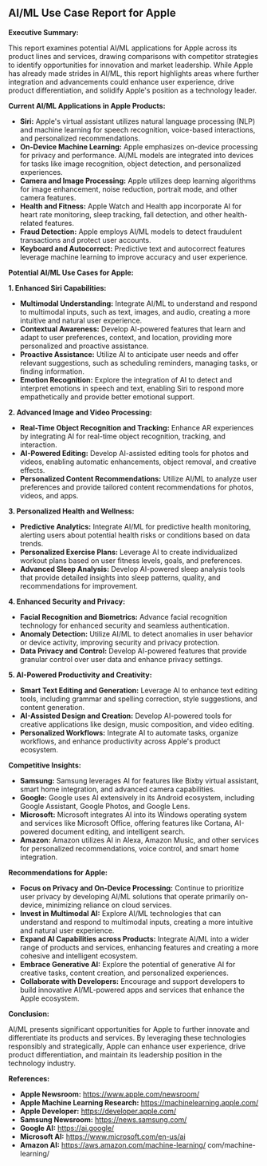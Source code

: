 ## AI/ML Use Case Report for Apple

**Executive Summary:**

This report examines potential AI/ML applications for Apple across its product lines and services, drawing comparisons with competitor strategies to identify opportunities for innovation and market leadership. While Apple has already made strides in AI/ML, this report highlights areas where further integration and advancements could enhance user experience, drive product differentiation, and solidify Apple's position as a technology leader.

**Current AI/ML Applications in Apple Products:**

* **Siri:** Apple's virtual assistant utilizes natural language processing (NLP) and machine learning for speech recognition, voice-based interactions, and personalized recommendations.
* **On-Device Machine Learning:** Apple emphasizes on-device processing for privacy and performance. AI/ML models are integrated into devices for tasks like image recognition, object detection, and personalized experiences.
* **Camera and Image Processing:** Apple utilizes deep learning algorithms for image enhancement, noise reduction, portrait mode, and other camera features.
* **Health and Fitness:** Apple Watch and Health app incorporate AI for heart rate monitoring, sleep tracking, fall detection, and other health-related features.
* **Fraud Detection:** Apple employs AI/ML models to detect fraudulent transactions and protect user accounts.
* **Keyboard and Autocorrect:** Predictive text and autocorrect features leverage machine learning to improve accuracy and user experience.

**Potential AI/ML Use Cases for Apple:**

**1. Enhanced Siri Capabilities:**

* **Multimodal Understanding:** Integrate AI/ML to understand and respond to multimodal inputs, such as text, images, and audio, creating a more intuitive and natural user experience.
* **Contextual Awareness:** Develop AI-powered features that learn and adapt to user preferences, context, and location, providing more personalized and proactive assistance.
* **Proactive Assistance:** Utilize AI to anticipate user needs and offer relevant suggestions, such as scheduling reminders, managing tasks, or finding information.
* **Emotion Recognition:** Explore the integration of AI to detect and interpret emotions in speech and text, enabling Siri to respond more empathetically and provide better emotional support.

**2. Advanced Image and Video Processing:**

* **Real-Time Object Recognition and Tracking:** Enhance AR experiences by integrating AI for real-time object recognition, tracking, and interaction.
* **AI-Powered Editing:** Develop AI-assisted editing tools for photos and videos, enabling automatic enhancements, object removal, and creative effects.
* **Personalized Content Recommendations:** Utilize AI/ML to analyze user preferences and provide tailored content recommendations for photos, videos, and apps.

**3. Personalized Health and Wellness:**

* **Predictive Analytics:** Integrate AI/ML for predictive health monitoring, alerting users about potential health risks or conditions based on data trends.
* **Personalized Exercise Plans:** Leverage AI to create individualized workout plans based on user fitness levels, goals, and preferences.
* **Advanced Sleep Analysis:** Develop AI-powered sleep analysis tools that provide detailed insights into sleep patterns, quality, and recommendations for improvement.

**4. Enhanced Security and Privacy:**

* **Facial Recognition and Biometrics:** Advance facial recognition technology for enhanced security and seamless authentication.
* **Anomaly Detection:** Utilize AI/ML to detect anomalies in user behavior or device activity, improving security and privacy protection.
* **Data Privacy and Control:** Develop AI-powered features that provide granular control over user data and enhance privacy settings.

**5. AI-Powered Productivity and Creativity:**

* **Smart Text Editing and Generation:** Leverage AI to enhance text editing tools, including grammar and spelling correction, style suggestions, and content generation.
* **AI-Assisted Design and Creation:** Develop AI-powered tools for creative applications like design, music composition, and video editing.
* **Personalized Workflows:** Integrate AI to automate tasks, organize workflows, and enhance productivity across Apple's product ecosystem.

**Competitive Insights:**

* **Samsung:** Samsung leverages AI for features like Bixby virtual assistant, smart home integration, and advanced camera capabilities.
* **Google:** Google uses AI extensively in its Android ecosystem, including Google Assistant, Google Photos, and Google Lens.
* **Microsoft:** Microsoft integrates AI into its Windows operating system and services like Microsoft Office, offering features like Cortana, AI-powered document editing, and intelligent search.
* **Amazon:** Amazon utilizes AI in Alexa, Amazon Music, and other services for personalized recommendations, voice control, and smart home integration.

**Recommendations for Apple:**

* **Focus on Privacy and On-Device Processing:** Continue to prioritize user privacy by developing AI/ML solutions that operate primarily on-device, minimizing reliance on cloud services.
* **Invest in Multimodal AI:** Explore AI/ML technologies that can understand and respond to multimodal inputs, creating a more intuitive and natural user experience.
* **Expand AI Capabilities across Products:** Integrate AI/ML into a wider range of products and services, enhancing features and creating a more cohesive and intelligent ecosystem.
* **Embrace Generative AI:** Explore the potential of generative AI for creative tasks, content creation, and personalized experiences.
* **Collaborate with Developers:** Encourage and support developers to build innovative AI/ML-powered apps and services that enhance the Apple ecosystem.

**Conclusion:**

AI/ML presents significant opportunities for Apple to further innovate and differentiate its products and services. By leveraging these technologies responsibly and strategically, Apple can enhance user experience, drive product differentiation, and maintain its leadership position in the technology industry.

**References:**

* **Apple Newsroom:** https://www.apple.com/newsroom/
* **Apple Machine Learning Research:** https://machinelearning.apple.com/
* **Apple Developer:** https://developer.apple.com/
* **Samsung Newsroom:** https://news.samsung.com/
* **Google AI:** https://ai.google/
* **Microsoft AI:** https://www.microsoft.com/en-us/ai 
* **Amazon AI:** https://aws.amazon.com/machine-learning/ 
com/machine-learning/